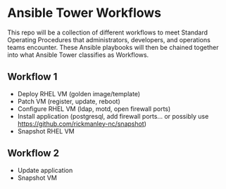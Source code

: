 # Ansible Tower Workflows

This repo will be a collection of different workflows to meet Standard Operating Procedures that administrators, developers, and operations teams encounter. These Ansible playbooks will then be chained together into what Ansible Tower classifies as Workflows.

## Workflow 1
- Deploy RHEL VM (golden image/template)
- Patch VM (register, update, reboot)
- Configure RHEL VM (ldap, motd, open firewall ports)
- Install application (postgresql, add firewall ports... or possibly use https://github.com/rickmanley-nc/snapshot)
- Snapshot RHEL VM

## Workflow 2
- Update application
- Snapshot VM
